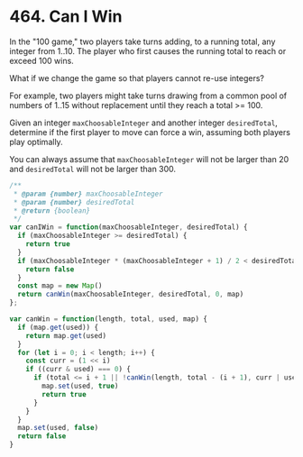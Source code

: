 # 464. Can I Win

In the "100 game," two players take turns adding, to a running total, any integer from 1..10. The player who first causes the running total to reach or exceed 100 wins.

What if we change the game so that players cannot re-use integers?

For example, two players might take turns drawing from a common pool of numbers of 1..15 without replacement until they reach a total >= 100.

Given an integer `maxChoosableInteger` and another integer `desiredTotal`, determine if the first player to move can force a win, assuming both players play optimally.

You can always assume that `maxChoosableInteger` will not be larger than 20 and `desiredTotal` will not be larger than 300.

```javascript
/**
 * @param {number} maxChoosableInteger
 * @param {number} desiredTotal
 * @return {boolean}
 */
var canIWin = function(maxChoosableInteger, desiredTotal) {
  if (maxChoosableInteger >= desiredTotal) {
    return true
  }
  if (maxChoosableInteger * (maxChoosableInteger + 1) / 2 < desiredTotal) {
    return false
  }
  const map = new Map()
  return canWin(maxChoosableInteger, desiredTotal, 0, map)
};

var canWin = function(length, total, used, map) {
  if (map.get(used)) {
    return map.get(used)
  }
  for (let i = 0; i < length; i++) {
    const curr = (1 << i)
    if ((curr & used) === 0) {
      if (total <= i + 1 || !canWin(length, total - (i + 1), curr | used, map)) {
        map.set(used, true)
        return true
      }
    }
  }
  map.set(used, false)
  return false
}
```
